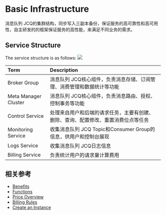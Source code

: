 # Basic Infrastructure
消息队列 JCQ的集群结构，同步写入三副本备份，保证服务的高可靠性和高可用性，自主研发的的框架保证服务的高性能，来满足不同业务的需求。

## Service Structure
The service structure is as follows:
![](https://github.com/jdcloudcom/cn/blob/edit/image/Internet-Middleware/Message-Queue/basic-infrastructure.jpg)

| Term | Description |
| :- | :- |
| Broker Group | 消息队列 JCQ核心组件，负责消息存储、订阅管理、消费管理和数据统计等功能 |	
| Meta Manager Cluster | 消息队列 JCQ核心组件，负责消息路由、授权、控制事务等功能 |
| Control Service | 处理来自用户和后端的请求任务，主要有创建、删除、查询、配置修改、重置消费位点等任务 |
| Monitoring Service | 收集消息队列 JCQ Topic和Consumer Group的信息，供用户和控制台展现 |
| Logs Service | 收集消息队列 JCQ日志信息 |
| Billing Service | 负责统计用户的请求量计算费用 |


## 相关参考

- [Benefits](../Introduction/Benefits.md)
- [Functions](../Introduction/Functions.md)
- [Price Overview](../Pricing/Price-Overview.md)
- [Billing Rules](../Pricing/Billing-Rules.md)
- [Create an Instance](../Getting-Started/Create-Instance.md)

